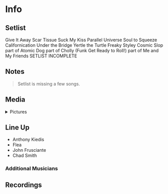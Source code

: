 # Info

## Setlist

Give It Away
Scar Tissue
Suck My Kiss
Parallel Universe
Soul to Squeeze
Californication
Under the Bridge
Yertle the Turtle
Freaky Styley
Cosmic Slop part of
Atomic Dog part of
Cholly (Funk Get Ready to Roll!) part of
Me and My Friends
SETLIST INCOMPLETE

## Notes

> Setlist is missing a few songs.

## Media 

<details>
  <summary>Pictures</summary>
  <!--<img alt="Setlist" title="Setlist" src="_.jpg" height="200" />
  <img alt="Clipping" title="Clipping" src="_.jpg" height="200" />
  <img alt="Flyer" title="Flyer" src="_.jpg" height="200" />-->
</details>

## Line Up

* Anthony Kiedis
* Flea
* John Frusciante
* Chad Smith

### Additional Musicians

## Recordings
